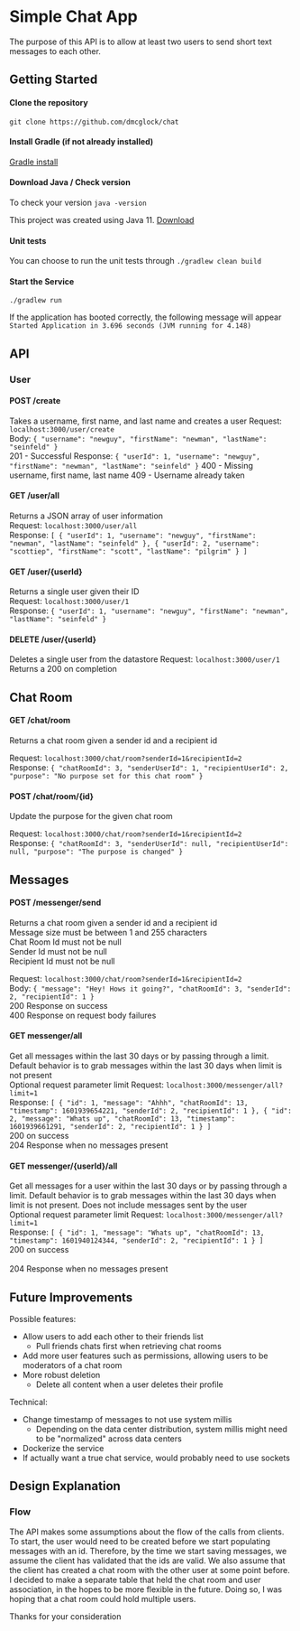 Simple Chat App
=========
The purpose of this API is to allow at least two users to send short text messages to each other. 

## Getting Started

#### Clone the repository
`git clone https://github.com/dmcglock/chat`

#### Install Gradle (if not already installed)
[Gradle install](https://gradle.org/install/)

#### Download Java / Check version
To check your version `java -version`

This project was created using Java 11. [Download](https://www.oracle.com/java/technologies/javase-jdk11-downloads.html) 

#### Unit tests
You can choose to run the unit tests through `./gradlew clean build`

#### Start the Service
`./gradlew run` <br/>

If the application has booted correctly, the following message will appear ```Started Application in 3.696 seconds (JVM running for 4.148) ```

## API 

### User
#### POST /create
Takes a username, first name, and last name and creates a user
Request: `localhost:3000/user/create` <br/>
Body: `{
           "username": "newguy",
           "firstName": "newman",
           "lastName": "seinfeld"
       }` <br/>
201 - Successful Response: `{
               "userId": 1,
               "username": "newguy",
               "firstName": "newman",
               "lastName": "seinfeld"
           }`
400 - Missing username, first name, last name
409 - Username already taken
           
#### GET /user/all
Returns a JSON array of user information <br/>
Request: `localhost:3000/user/all` <br/>
Response: `[
               {
                   "userId": 1,
                   "username": "newguy",
                   "firstName": "newman",
                   "lastName": "seinfeld"
               },
               {
                   "userId": 2,
                   "username": "scottiep",
                   "firstName": "scott",
                   "lastName": "pilgrim"
               }
           ]` <br/>
           
#### GET /user/{userId}
Returns a single user given their ID <br/>
Request: `localhost:3000/user/1` <br/>
Response: `{
              "userId": 1,
              "username": "newguy",
              "firstName": "newman",
              "lastName": "seinfeld"
          }` <br/>           

#### DELETE /user/{userId}
Deletes a single user from the datastore
Request: `localhost:3000/user/1`
Returns a 200 on completion

## Chat Room
#### GET /chat/room
Returns a chat room given a sender id and a recipient id <br/>

Request: `localhost:3000/chat/room?senderId=1&recipientId=2` <br/>
Response: `{
               "chatRoomId": 3,
               "senderUserId": 1,
               "recipientUserId": 2,
               "purpose": "No purpose set for this chat room"
           }`
           
#### POST /chat/room/{id}
Update the purpose for the given chat room <br/>

Request: `localhost:3000/chat/room?senderId=1&recipientId=2` <br/>
Response: `{
               "chatRoomId": 3,
               "senderUserId": null,
               "recipientUserId": null,
               "purpose": "The purpose is changed"
           }`    

## Messages
#### POST /messenger/send
Returns a chat room given a sender id and a recipient id <br/>
Message size must be between 1 and 255 characters <br/>
Chat Room Id must not be null <br/>
Sender Id must not be null <br/>
Recipient Id must not be null <br/>

Request: `localhost:3000/chat/room?senderId=1&recipientId=2` <br/>
Body: `{
           "message": "Hey! Hows it going?",
           "chatRoomId": 3,
           "senderId": 2,
           "recipientId": 1
       }` <br/>
200 Response on success <br/>
400 Response on request body failures
           
#### GET messenger/all
Get all messages within the last 30 days or by passing through a limit. Default behavior is to grab messages within the last 30 days when limit is not present <br/>
Optional request parameter limit
Request: `localhost:3000/messenger/all?limit=1` <br/>
Response: `[
               {
                   "id": 1,
                   "message": "Ahhh",
                   "chatRoomId": 13,
                   "timestamp": 1601939654221,
                   "senderId": 2,
                   "recipientId": 1
               },
               {
                   "id": 2,
                   "message": "Whats up",
                   "chatRoomId": 13,
                   "timestamp": 1601939661291,
                   "senderId": 2,
                   "recipientId": 1
               }
           ]` <br/>
200 on success <br/>
204 Response when no messages present

#### GET messenger/{userId}/all
Get all messages for a user within the last 30 days or by passing through a limit. Default behavior is to grab messages within the last 30 days when limit is not present. Does not include messages sent by the user <br/>
Optional request parameter limit
Request: `localhost:3000/messenger/all?limit=1` <br/>
Response: `[
               {
                   "id": 1,
                   "message": "Whats up",
                   "chatRoomId": 13,
                   "timestamp": 1601940124344,
                   "senderId": 2,
                   "recipientId": 1
               }
           ]` <br/>
200 on success <br/>           
204 Response when no messages present                                  
           


## Future Improvements
Possible features:
* Allow users to add each other to their friends list
  * Pull friends chats first when retrieving chat rooms 
* Add more user features such as permissions, allowing users to be moderators of a chat room
* More robust deletion
  * Delete all content when a user deletes their profile

Technical:
* Change timestamp of messages to not use system millis
  * Depending on the data center distribution, system millis might need to be "normalized" across data centers
* Dockerize the service
* If actually want a true chat service, would probably need to use sockets

## Design Explanation
### Flow
The API makes some assumptions about the flow of the calls from clients. 
To start, the user would need to be created before we start populating messages with
an id. Therefore, by the time we start saving messages, we assume the client has validated 
that the ids are valid. We also assume that the client has created a chat room with the other 
user at some point before. I decided to make a separate table that held the chat room and 
user association, in the hopes to be more flexible in the future. Doing so, I was hoping
that a chat room could hold multiple users. 
 

Thanks for your consideration



